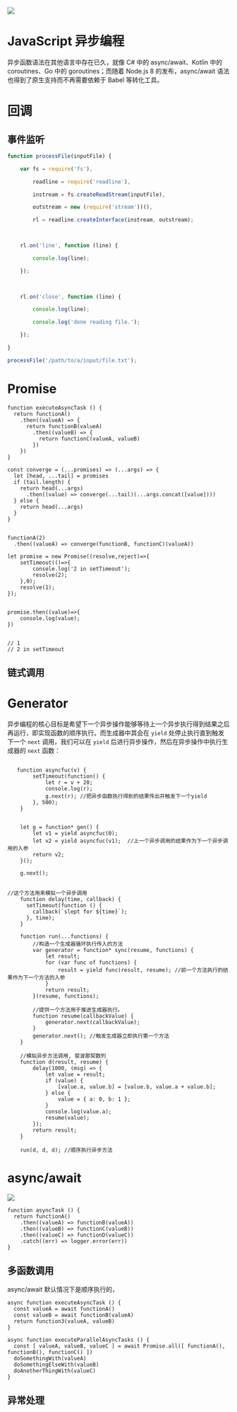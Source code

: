 




[![](https://parg.co/UYU)](https://parg.co/bxN)



# JavaScript 异步编程


异步函数语法在其他语言中存在已久，就像 C# 中的 async/await、Kotlin 中的 coroutines、Go 中的 goroutines；而随着 Node.js 8 的发布，async/await 语法也得到了原生支持而不再需要依赖于 Babel 等转化工具。


# 回调


## 事件监听


```js
function processFile(inputFile) {

    var fs = require('fs'),

        readline = require('readline'),

        instream = fs.createReadStream(inputFile),

        outstream = new (require('stream'))(),

        rl = readline.createInterface(instream, outstream);

     

    rl.on('line', function (line) {

        console.log(line);

    });

    

    rl.on('close', function (line) {

        console.log(line);

        console.log('done reading file.');

    });

}

processFile('/path/to/a/input/file.txt');

```


# Promise


```
function executeAsyncTask () {  
  return functionA()
    .then((valueA) => {
      return functionB(valueA)
        .then((valueB) => {          
          return functionC(valueA, valueB)
        })
    })
}
```
```
const converge = (...promises) => (...args) => {  
  let [head, ...tail] = promises
  if (tail.length) {
    return head(...args)
      .then((value) => converge(...tail)(...args.concat([value])))
  } else {
    return head(...args)
  }
}


functionA(2)  
  .then((valueA) => converge(functionB, functionC)(valueA))
```
```
let promise = new Promise((resolve,reject)=>{
	setTimeout(()=>{
		console.log('2 in setTimeout');
		resolve(2);
	},0);
	resolve(1);
});


promise.then((value)=>{
	console.log(value);
})


// 1
// 2 in setTimeout
```


## 链式调用




# Generator


异步编程的核心目标是希望下一个异步操作能够等待上一个异步执行得到结果之后再运行，即实现函数的顺序执行。而生成器中其会在 `yield` 处停止执行直到触发下一个 `next` 调用，我们可以在 `yield` 后进行异步操作，然后在异步操作中执行生成器的 `next` 函数：
```

   function asyncfuc(v) {
        setTimeout(function() {
            let r = v + 20;
            console.log(r);
            g.next(r); //把异步函数执行得到的结果传出并触发下一个yield
        }, 500);
    }
    
    
    let g = function* gen() {
        let v1 = yield asyncfuc(0);
        let v2 = yield asyncfuc(v1);  //上一个异步调用的结果作为下一个异步调用的入参
        return v2;
    }();
    
    g.next();
```
```

//这个方法用来模拟一个异步调用
    function delay(time, callback) {
      setTimeout(function () {
        callback(`slept for ${time}`);
      }, time);
    }
    
    function run(...functions) {
        //构造一个生成器循环执行传入的方法
        var generator = function* sync(resume, functions) {
            let result;
            for (var func of functions) {
                result = yield func(result, resume); //前一个方法执行的结果作为下一个方法的入参
            }
            return result;
        }(resume, functions);
        
        //提供一个方法用于推进生成器执行。
        function resume(callbackValue) {
            generator.next(callbackValue);
        }
        generator.next(); //触发生成器立即执行第一个方法
    }
    
    //模拟异步方法调用, 斐波那契数列
    function d(result, resume) {
        delay(1000, (msg) => {
            let value = result;
            if (value) {
                [value.a, value.b] = [value.b, value.a + value.b];
            } else {
                value = { a: 0, b: 1 };
            }
            console.log(value.a);
            resume(value);
        });
        return result;
    }
    
    run(d, d, d); //顺序执行异步方法
```


# async/await


![](https://coding.net/u/hoteam/p/Cache/git/raw/master/2017/6/1/async.png)


```
function asyncTask () {  
  return functionA()
    .then((valueA) => functionB(valueA))
    .then((valueB) => functionC(valueB))
    .then((valueC) => functionD(valueC))
    .catch((err) => logger.error(err))
}
```




## 多函数调用


async/await 默认情况下是顺序执行的，

```
async function executeAsyncTask () {  
  const valueA = await functionA()
  const valueB = await functionB(valueA)
  return function3(valueA, valueB)
}
```
```
async function executeParallelAsyncTasks () {  
  const [ valueA, valueB, valueC ] = await Promise.all([ functionA(), functionB(), functionC() ])
  doSomethingWith(valueA)
  doSomethingElseWith(valueB)
  doAnotherThingWith(valueC)
}
```
## 异常处理



